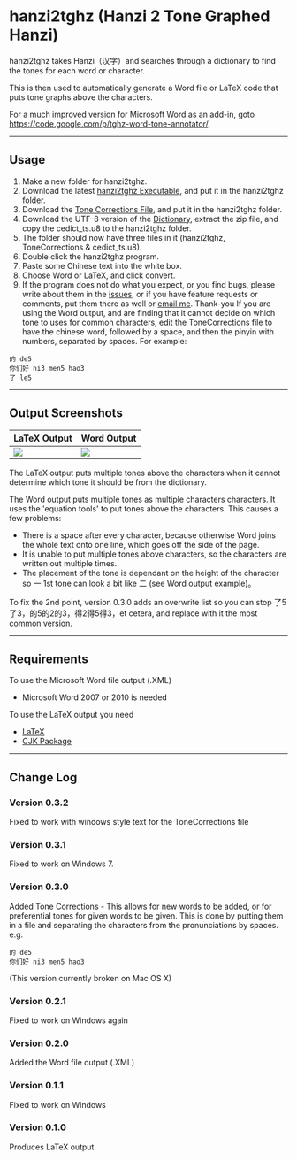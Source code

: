 # hanzi2tghz (Hanzi 2 Tone Graphed Hanzi) #
hanzi2tghz takes Hanzi（汉字）and searches through a dictionary to find the tones for each word or character.

This is then used to automatically generate a Word file or LaTeX code that puts tone graphs above the characters.

For a much improved version for Microsoft Word as an add-in, goto https://code.google.com/p/tghz-word-tone-annotator/.


---


## Usage ##
  1. Make a new folder for hanzi2tghz.
  1. Download the latest [hanzi2tghz Executable](https://code.google.com/p/hanzi2tghz/downloads/list), and put it in the hanzi2tghz folder.
  1. Download the [Tone Corrections File](https://code.google.com/p/hanzi2tghz/downloads/list), and put it in the hanzi2tghz folder.
  1. Download the UTF-8 version of the [Dictionary](http://www.mdbg.net/chindict/chindict.php?page=cedict), extract the zip file, and copy the cedict\_ts.u8 to the hanzi2tghz folder.
  1. The folder should now have three files in it (hanzi2tghz, ToneCorrections & cedict\_ts.u8).
  1. Double click the hanzi2tghz program.
  1. Paste some Chinese text into the white box.
  1. Choose Word or LaTeX, and click convert.
  1. If the program does not do what you expect, or you find bugs, please write about them in the [issues](https://code.google.com/p/hanzi2tghz/issues/list), or if you have feature requests or comments, put them there as well or [email me](http://www.google.com/recaptcha/mailhide/d?k=01NPKkqVdpvGCxT19t2FK-Zw==&c=nCA8B1q_gIq9ORG1LB4DfW-z0SdUwQXlicZ-lR7pil8=). Thank-you
If you are using the Word output, and are finding that it cannot decide on which tone to uses for common characters, edit the ToneCorrections file to have the chinese word, followed by a space, and then the pinyin with numbers, separated by spaces. For example:
```
的 de5
你们好 ni3 men5 hao3
了 le5
```

---



## Output Screenshots ##
|LaTeX Output|Word Output|
|:-----------|:----------|
|[![](http://hanzi2tghz.googlecode.com/files/OutputLaTeX.png)](https://code.google.com/p/hanzi2tghz/downloads/detail?name=Output.pdf&can=1&q=)|[![](http://hanzi2tghz.googlecode.com/files/Word2007%20output.png)](https://code.google.com/p/hanzi2tghz/downloads/detail?name=Output.XML&can=1&q=) |

The LaTeX output puts multiple tones above the characters when it cannot determine which tone it should be from the dictionary.

The Word output puts multiple tones as multiple characters characters. It uses the 'equation tools' to put tones above the characters. This causes a few problems:
  * There is a space after every character, because otherwise Word joins the whole text onto one line, which goes off the side of the page.
  * It is unable to put multiple tones above characters, so the characters are written out multiple times.
  * The placement of the tone is dependant on the height of the character so 一 1st tone can look a bit like 二 (see Word output example)。

To fix the 2nd point, version 0.3.0 adds an overwrite list so you can stop 了5了3，的5的2的3，得2得5得3，et cetera, and replace with it the most common version.



---



## Requirements ##
To use the Microsoft Word file output (.XML)
  * Microsoft Word 2007 or 2010 is needed

To use the LaTeX output you need
  * [LaTeX](http://www.latex-project.org/)
  * [CJK Package](http://www.ctan.org/tex-archive/language/chinese/CJK/)



---



## Change Log ##
### Version 0.3.2 ###
Fixed to work with windows style text for the ToneCorrections file
### Version 0.3.1 ###
Fixed to work on Windows 7.
### Version 0.3.0 ###
Added Tone Corrections - This allows for new words to be added, or for preferential tones for given words to be given. This is done by putting them in a file and separating the characters from the pronunciations by spaces. e.g.
```
的 de5
你们好 ni3 men5 hao3
```
(This version currently broken on Mac OS X)



### Version 0.2.1 ###
Fixed to work on Windows again
### Version 0.2.0 ###
Added the Word file output (.XML)



### Version 0.1.1 ###
Fixed to work on Windows
### Version 0.1.0 ###
Produces LaTeX output